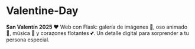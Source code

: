 # Valentine-Day
**San Valentín 2025 ❤️**   Web con Flask: galería de imágenes 📸, oso animado 🧸, música 🎵 y corazones flotantes 💕. Un detalle digital para sorprender a tu persona especial.
